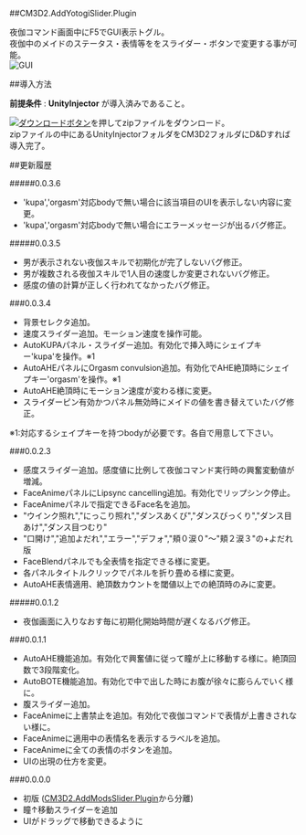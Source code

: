 ##CM3D2.AddYotogiSlider.Plugin 

夜伽コマンド画面中にF5でGUI表示トグル。  
夜伽中のメイドのステータス・表情等ををスライダー・ボタンで変更する事が可能。  
![GUI](http://i.imgur.com/KNSFUPR.png "GUI")  



##導入方法

**前提条件** : **UnityInjector** が導入済みであること。  
  
[![ダウンロードボタン][img_download]][master zip]を押してzipファイルをダウンロード。  
zipファイルの中にあるUnityInjectorフォルダをCM3D2フォルダにD&Dすれば導入完了。  



##更新履歴

#####0.0.3.6
* 'kupa','orgasm'対応bodyで無い場合に該当項目のUIを表示しない内容に変更。
* 'kupa','orgasm'対応bodyで無い場合にエラーメッセージが出るバグ修正。

#####0.0.3.5
* 男が表示されない夜伽スキルで初期化が完了しないバグ修正。
* 男が複数される夜伽スキルで1人目の速度しか変更されないバグ修正。
* 感度の値の計算が正しく行われてなかったバグ修正。

###0.0.3.4
* 背景セレクタ追加。
* 速度スライダー追加。モーション速度を操作可能。
* AutoKUPAパネル・スライダー追加。有効化で挿入時にシェイプキー'kupa'を操作。※1
* AutoAHEパネルにOrgasm convulsion追加。有効化でAHE絶頂時にシェイプキー'orgasm'を操作。※1
* AutoAHE絶頂時にモーション速度が変わる様に変更。
* スライダーピン有効かつパネル無効時にメイドの値を書き替えていたバグ修正。

※1:対応するシェイプキーを持つbodyが必要です。各自で用意して下さい。


###0.0.2.3
* 感度スライダー追加。感度値に比例して夜伽コマンド実行時の興奮変動値が増減。
* FaceAnimeパネルにLipsync cancelling追加。有効化でリップシンク停止。
* FaceAnimeパネルで指定できるFace名を追加。
 * "ウインク照れ","にっこり照れ","ダンスあくび","ダンスびっくり","ダンス目あけ","ダンス目つむり"
 * "口開け","追加よだれ","エラー","デフォ","頬０涙０"～"頬２涙３"の+よだれ版
* FaceBlendパネルでも全表情を指定できる様に変更。
* 各パネルタイトルクリックでパネルを折り畳める様に変更。
* AutoAHE表情適用、絶頂数カウントを閾値以上での絶頂時のみに変更。

#####0.0.1.2
* 夜伽画面に入りなおす毎に初期化開始時間が遅くなるバグ修正。


###0.0.1.1
* AutoAHE機能追加。有効化で興奮値に従って瞳が上に移動する様に。絶頂回数で3段階変化。
* AutoBOTE機能追加。有効化で中で出した時にお腹が徐々に膨らんでいく様に。
* 腹スライダー追加。
* FaceAnimeに上書禁止を追加。有効化で夜伽コマンドで表情が上書きされない様に。
* FaceAnimeに適用中の表情名を表示するラベルを追加。
* FaceAnimeに全ての表情のボタンを追加。
* UIの出現の仕方を変更。


###0.0.0.0
* 初版 ([CM3D2.AddModsSlider.Plugin][]から分離)
* 瞳↑移動スライダーを追加
* UIがドラッグで移動できるように


[CM3D2.AddModsSlider.Plugin]: https://github.com/CM3D2-01/CM3D2.AddModsSlider.Plugin "CM3D2-01/CM3D2.AddModsSlider.Plugin"
[master zip]:https://github.com/CM3D2-01/CM3D2.AddYotogiSlider.Plugin/archive/master.zip "master zip"
[img_download]: http://i.imgur.com/byav3Uf.png "ダウンロードボタン"

